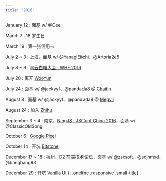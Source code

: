 ```yaml
---
title: "2016"
---
```


January 12
: 面基 w/ @Cee

March 7
: 18 岁生日

March 19
: 第一张信用卡

July 2 ~ 3
: 上海，面基 w/ @YanagiEiichi、@Artoria2e5

July 8 ~ 9
: [乌云白帽大会 · WHF 2016](http://summit.wooyun.org/)

July 20
: 离开 [WooYun](http://www.wooyun.org/)

July 24
: 面基 w/ @jackyyf、@pandada8 @ [Chaitin](https://chaitin.cn/)

August 8
: 面基 w/ @jackyyf、@pandada8 @ [Megvii](https://megvii.com/)

August 24
: 加入 [Zhihu](https://www.zhihu.com/)

September 3 ~ 4
: 南京，[NingJS · JSConf China 2016](http://2016.jsconf.cn/)，面基 w/ @ClassicOldSong

October 6
: [Google Pixel](https://madeby.google.com/phone/)

October 14
: 开坑 [Bitstone](https://bitstone.io/)

December 17 ~ 18
: 杭州，[D2 前端技术论坛](http://d2forum.alibaba-inc.com/)，面基 w/ @zsxsoft、@sdjnmxd、@bangbang93

December 29
: 开坑 [Vanilla UI](http://vanilla-ui.com/)
{: .oneline .responsive .small-title}
